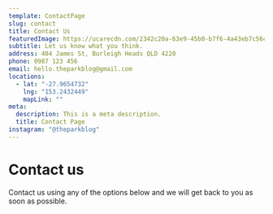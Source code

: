 ```yaml
---
template: ContactPage
slug: contact
title: Contact Us
featuredImage: https://ucarecdn.com/2342c20a-63e9-45b0-b7f6-4a43eb7c56ce/-/preview/-/enhance/79/
subtitle: Let us know what you think.
address: 404 James St, Burleigh Heads QLD 4220
phone: 0987 123 456
email: hello.theparkblog@gmail.com
locations:
  - lat: "-27.9654732"
    lng: "153.2432449"
    mapLink: ""
meta:
  description: This is a meta description.
  title: Contact Page
instagram: "@theparkblog"
---
```


# Contact us

Contact us using any of the options below and we will get back to you as soon as possible.
